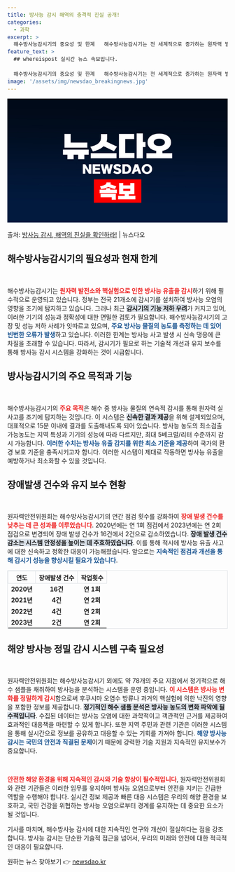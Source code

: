 ```yaml
---
title: 방사능 감시 해역의 충격적 진실 공개!
categories:
  - 과학
excerpt: >
  해수방사능감시기의 중요성 및 한계   해수방사능감시기는 전 세계적으로 증가하는 원자력 발전소 및 핵실험의 영…
feature_text: >
  ## whereispost 실시간 뉴스 속보입니다.

  해수방사능감시기의 중요성 및 한계   해수방사능감시기는 전 세계적으로 증가하는 원자력 발전소 및 핵실험의 영…
image: '/assets/img/newsdao_breakingnews.jpg'
---
```


![뉴스다오 속보](/assets/img/newsdao_breakingnews.jpg)

<p>출처: <a href="https://newsdao.kr/5044" rel="dofollow">방사능 감시, 해역의 진실을 확인하라!</a> | 뉴스다오</p>

<h2 data-ke-size="size26">해수방사능감시기의 필요성과 현재 한계</h2>
<p data-ke-size="size16">&nbsp;</p>
해수방사능감시기는 <b><span style="color: #ee2323;">원자력 발전소와 핵실험으로 인한 방사능 유출을 감시</span></b>하기 위해 필수적으로 운영되고 있습니다. 정부는 전국 21개소에 감시기를 설치하여 방사능 오염의 영향을 조기에 탐지하고 있습니다. 그러나 최근 <b><span style="background-color: #21538527;">감시기의 기능 저하 우려</span></b>가 커지고 있어, 이러한 기기의 성능과 정확성에 대한 면밀한 검토가 필요합니다. 해수방사능감시기의 고장 및 성능 저하 사례가 잇따르고 있으며, <b><span style="color: #1a5490;">주요 방사능 물질의 농도를 측정하는 데 있어 빈번한 오류가 발생</span></b>하고 있습니다. 이러한 한계는 방사능 사고 발생 시 신속 댕응에 큰 차질을 초래할 수 있습니다. 따라서, 감시기가 필요로 하는 기술적 개선과 유지 보수를 통해 방사능 감시 시스템을 강화하는 것이 시급합니다.

<h2 data-ke-size="size26">방사능감시기의 주요 목적과 기능</h2>
<p data-ke-size="size16">&nbsp;</p>
해수방사능감시기의 <b><span style="color: #ee2323;">주요 목적</span></b>은 해수 중 방사능 물질의 연속적 감시를 통해 원자력 실사고를 조기에 탐지하는 것입니다. 이 시스템은 <b><span style="background-color: #21538527;">신속한 결과 제공</span></b>을 위해 설계되었으며, 대표적으로 15분 이내에 결과를 도출해내도록 되어 있습니다. 방사능 농도의 최소검출가능농도는 지역 특성과 기기의 성능에 따라 다르지만, 최대 5베크럴/리터 수준까지 감시 가능합니다. <b><span style="color: #1a5490;">이러한 수치는 방사능 유출 감지를 위한 최소 기준을 제공</span></b>하여 국가의 환경 보호 기준을 충족시키고자 합니다. 이러한 시스템이 제대로 작동하면 방사능 유출을 예방하거나 최소화할 수 있을 것입니다.

<h2 data-ke-size="size26">장애발생 건수와 유지 보수 현황</h2>
<p data-ke-size="size16">&nbsp;</p>
원자력안전위원회는 해수방사능감시기의 연간 점검 횟수를 강화하여 <b><span style="color: #ee2323;">장애 발생 건수를 낮추는 데 큰 성과를 이루었습니다</span></b>. 2020년에는 연 1회 점검에서 2023년에는 연 2회 점검으로 변경되어 장애 발생 건수가 16건에서 2건으로 감소하였습니다. <b><span style="background-color: #21538527;">장애 발생 건수 감소는 시스템 안정성을  높이는 데 주효하였습니다</span></b>. 이를 통해 적시에 방사능 유출 사고에 대한 신속하고 정확한 대응이 가능해졌습니다. 앞으로는 <b><span style="color: #1a5490;">지속적인 점검과 개선을 통해 감시기 성능을 향상시킬 필요가 있습니다</span></b>.

<table style="width: 100%; border-collapse: collapse; border: 1px solid #dee2e6;">
    <thead>
        <tr>
            <th style="text-align: center; border: 1px solid #dee2e6;">연도</th>
            <th style="text-align: center; border: 1px solid #dee2e6;">장애발생 건수</th>
            <th style="text-align: center; border: 1px solid #dee2e6;">작업횟수</th>
        </tr>
    </thead>
    <tbody>
        <tr>
            <td style="text-align: center; height: 17px;"><b>2020년</b></td>
            <td style="text-align: center; height: 17px;"><b>16건</b></td>
            <td style="text-align: center; height: 17px;"><b>연 1회</b></td>
        </tr>
        <tr>
            <td style="text-align: center; height: 17px;"><b>2021년</b></td>
            <td style="text-align: center; height: 17px;"><b>4건</b></td>
            <td style="text-align: center; height: 17px;"><b>연 2회</b></td>
        </tr>
        <tr>
            <td style="text-align: center; height: 17px;"><b>2022년</b></td>
            <td style="text-align: center; height: 17px;"><b>4건</b></td>
            <td style="text-align: center; height: 17px;"><b>연 2회</b></td>
        </tr>
        <tr>
            <td style="text-align: center; height: 17px;"><b>2023년</b></td>
            <td style="text-align: center; height: 17px;"><b>2건</b></td>
            <td style="text-align: center; height: 17px;"><b>연 2회</b></td>
        </tr>
    </tbody>
</table>

<h2 data-ke-size="size26">해양 방사능 정밀 감시 시스템 구축 필요성</h2>
<p data-ke-size="size16">&nbsp;</p>
원자력안전위원회는 해수방사능감시기 외에도 약 78개의 주요 지점에서 정기적으로 해수 샘플을 채취하여 방사능을 분석하는 시스템을 운영 중입니다. <b><span style="color: #ee2323;">이 시스템은 방사능 변화를 정밀하게 감시</span></b>함으로써 후쿠시마 오염수 방류나 과거의 핵실험에 의한 낙진의 영향을 포함한 정보를 제공합니다. <b><span style="background-color: #21538527;">정기적인 해수 샘플 분석은 방사능 농도의 변화 파악에 필수적입니다</span></b>. 수집된 데이터는 방사능 오염에 대한 과학적이고 객관적인 근거를 제공하여 효과적인 대응책을 마련할 수 있게 합니다. 또한 지역 주민과 관련 기관은 이러한 시스템을 통해 실시간으로 정보를 공유하고 대응할 수 있는 기회를 가져야 합니다. <b><span style="color: #1a5490;">해양 방사능 감시는 국민의 안전과 직결된 문제</span></b>이기 때문에 강력한 기술 지원과 지속적인 유지보수가 중요합니다.

<p data-ke-size="size16">&nbsp;</p>
<b><span style="color: #ee2323;">안전한 해양 환경을 위해 지속적인 감시와 기술 향상이 필수적입니다</span></b>, 원자력안전위원회와 관련 기관들은 이러한 임무를 유지하며 방사능 오염으로부터 안전을 지키는 긴급한 역할을 수행해야 합니다. 실시간 정보 제공과 빠른 대응 시스템은 우리의 해양 환경을 보호하고, 국민 건강을 위협하는 방사능 오염으로부터 경계를 유지하는 데 중요한 요소가 될 것입니다. 

기사를 마치며, 해수방사능 감시에 대한 지속적인 연구와 개선이 절실하다는 점을 강조합니다. 방사능 감시는 단순한 기술적 접근을 넘어서, 우리의 미래와 안전에 대한 적극적인 대응이 필요합니다. 

원하는 뉴스 찾아보기 👉 <a href="https://newsdao.kr" rel="dofollow">newsdao.kr</a>


